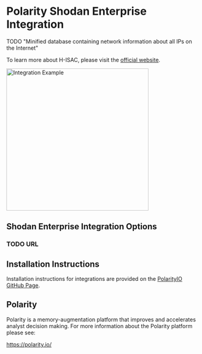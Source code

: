 # Polarity Shodan Enterprise Integration

TODO
"Minified database containing network information about all IPs on the Internet"

To learn more about H-ISAC, please visit the [official website](https://h-isac.org/).


<div style="display:flex; align-items: flex-start;">
  <img width="370" alt="Integration Example" src="./assets/integration.png">
</div>

## Shodan Enterprise Integration Options
### TODO URL

<!-- TODO: Write section about custom config.js properties -->

## Installation Instructions

Installation instructions for integrations are provided on the [PolarityIO GitHub Page](https://polarityio.github.io/).

## Polarity

Polarity is a memory-augmentation platform that improves and accelerates analyst decision making.  For more information about the Polarity platform please see:

https://polarity.io/
